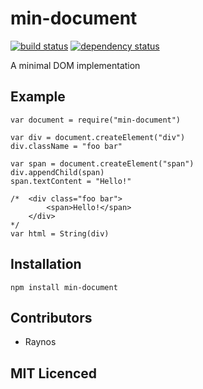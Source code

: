 min-document
============

[![build status](https://secure.travis-ci.org/Raynos/min-document.png)](https://travis-ci.org/Raynos/min-document) [![dependency status](https://david-dm.org/Raynos/min-document.png)](https://david-dm.org/Raynos/min-document)

A minimal DOM implementation

Example
-------

    var document = require("min-document")

    var div = document.createElement("div")
    div.className = "foo bar"

    var span = document.createElement("span")
    div.appendChild(span)
    span.textContent = "Hello!"

    /*  <div class="foo bar">
            <span>Hello!</span>
        </div>
    */
    var html = String(div)

Installation
------------

`npm install min-document`

Contributors
------------

-   Raynos

MIT Licenced
------------
